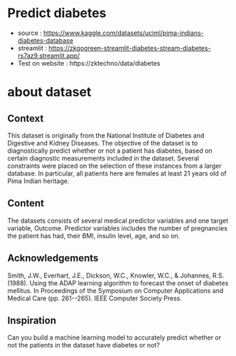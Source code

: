 # Predict diabetes
- source : https://www.kaggle.com/datasets/uciml/pima-indians-diabetes-database
- streamlit : https://zkgogreen-streamlit-diabetes-stream-diabetes-rs7az9.streamlit.app/
- Test on website : https://zktechno/data/diabetes

# about dataset
## Context
This dataset is originally from the National Institute of Diabetes and Digestive and Kidney Diseases. The objective of the dataset is to diagnostically predict whether or not a patient has diabetes, based on certain diagnostic measurements included in the dataset. Several constraints were placed on the selection of these instances from a larger database. In particular, all patients here are females at least 21 years old of Pima Indian heritage.

## Content
The datasets consists of several medical predictor variables and one target variable, Outcome. Predictor variables includes the number of pregnancies the patient has had, their BMI, insulin level, age, and so on.

## Acknowledgements
Smith, J.W., Everhart, J.E., Dickson, W.C., Knowler, W.C., & Johannes, R.S. (1988). Using the ADAP learning algorithm to forecast the onset of diabetes mellitus. In Proceedings of the Symposium on Computer Applications and Medical Care (pp. 261--265). IEEE Computer Society Press.

## Inspiration
Can you build a machine learning model to accurately predict whether or not the patients in the dataset have diabetes or not?
